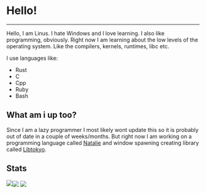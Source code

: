 # Hello!

---

Hello, I am Linus. I hate Windows and I love learning. I also like programming, obviously. 
Right now I am learning about the low levels of the operating system. Like the
compilers, kernels, runtimes, libc etc.

I use languages like:

* Rust
* C
* Cpp
* Ruby
* Bash

## What am i up too? 

Since I am a lazy programmer I most likely wont update this so it is probably
out of date in a couple of weeks/months. But right now I am working on a 
programming language called [Natalie](https://github.com/Eskpil/natalie) and 
window spawning creating library called [Libtokyo](https://github.com/Eskpil/angel).

## Stats

<img align="left"   style="margin: 0" src="https://github-readme-stats.vercel.app/api/top-langs?username=eskpil&show_icons=true&locale=en&theme=gruvbox" >
<img align="center" style="margin: 0" src="https://github-readme-stats.vercel.app/api?username=eskpil&show_icons=true&locale=en&theme=gruvbox">
<img align="center" style="margin: 0"src="https://github-readme-streak-stats.herokuapp.com/?user=eskpil&theme=gruvbox">
